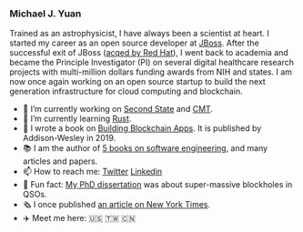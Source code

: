 ### Michael J. Yuan

Trained as an astrophysicist, I have always been a scientist at heart. I started my career as an open source developer at [JBoss](https://en.wikipedia.org/wiki/JBoss_(company)). After the successful exit of JBoss ([acqed by Red Hat](https://www.cnet.com/news/red-hat-scoops-up-jboss/)), I went back to academia and became the Principle Investigator (PI) on several digital healthcare research projects with multi-million dollars funding awards from NIH and states. I am now once again working on an open source startup to build the next generation infrastructure for cloud computing and blockchain. 

- 🦄 I’m currently working on [Second State](https://www.secondstate.io/) and [CMT](https://app.cybermiles.io/).
- 🦀 I’m currently learning [Rust](https://rust-by-example-ext.com/).
- 📝 I wrote a book on [Building Blockchain Apps](https://www.buildingblockchainapps.com/). It is published by Addison-Wesley in 2019.
- 📚 I am the author of [5 books on software engineering](http://www.michaelyuan.com/index_en.html#author), and many articles and papers.
- 📫 How to reach me: [Twitter](https://twitter.com/juntao) [Linkedin](https://www.linkedin.com/in/myuan/)
- 🔭 Fun fact: [My PhD dissertation](https://repositories.lib.utexas.edu/bitstream/handle/2152/1462/yuand14885.pdf) was about super-massive blockholes in QSOs.
- 🗞 I once published [an article on New York Times](https://archive.nytimes.com/www.nytimes.com/external/venturebeat/2009/10/07/07venturebeat-will-health-20-startups-usher-in-consumer-dr-51571.html).
- ✈️ Meet me here: 🇺🇸 🇹🇼 🇨🇳 

